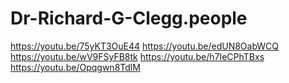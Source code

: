 # Dr-Richard-G-Clegg.people
https://youtu.be/75yKT3OuE44 https://youtu.be/edUN8OabWCQ https://youtu.be/wV9FSyFB8tk https://youtu.be/h7IeCPhTBxs https://youtu.be/Opqgwn8TdlM

